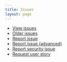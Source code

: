 ```yaml
---
title: Issues
layout: page
---
```


<ul class="list--slat"> 
  <li><a href="https://bugzilla.redhat.com/buglist.cgi?product=Zanata&amp;bug_status=__open__">View issues</a></li>
  <li><a href="http://code.google.com/p/flies/issues/list">Older issues</a></li>
  <li><a href="https://bugzilla.redhat.com/enter_bug.cgi?format=guided&amp;product=Zanata">Report issue</a></li>
  <li><a href="https://bugzilla.redhat.com/enter_bug.cgi?product=Zanata">Report issue (advanced)</a></li>
  <li><a href="https://bugzilla.redhat.com/enter_bug.cgi?alias=&amp;assigned_to=&amp;attachurl=&amp;bit-218=1&amp;blocked=&amp;bug_file_loc=http%3A%2F%2F&amp;bug_severity=unspecified&amp;bug_status=NEW&amp;cc=zanata-list%40redhat.com&amp;cf_build_id=&amp;cf_clone_of=&amp;cf_environment=&amp;cf_internal_whiteboard=&amp;cf_issuetracker=&amp;cf_story_points=---&amp;comment=Description%20of%20problem%3A%0D%0A%0D%0A%0D%0AVersion-Release%20number%20of%20selected%20component%20%28if%20applicable%29%3A%0D%0A%0D%0A%0D%0AHow%20reproducible%3A%0D%0A%0D%0A%0D%0ASteps%20to%20Reproduce%3A%0D%0A1.%0D%0A2.%0D%0A3.%0D%0A%20%20%0D%0AActual%20results%3A%0D%0A%0D%0A%0D%0AExpected%20results%3A%0D%0A%0D%0A%0D%0AAdditional%20info%3A&amp;component=Security&amp;contenttypeentry=&amp;contenttypemethod=autodetect&amp;contenttypeselection=text%2Fplain&amp;data=&amp;deadline=&amp;defined_cf_partner=&amp;dependson=&amp;description=&amp;estimated_time=&amp;external_bug_id=&amp;external_id=0&amp;flag_type-155=X&amp;flag_type-16=X&amp;form_name=enter_bug&amp;keywords=&amp;maketemplate=Remember%20values%20as%20bookmarkable%20template&amp;op_sys=Unspecified&amp;priority=unspecified&amp;product=Zanata&amp;qa_contact=&amp;rep_platform=Unspecified&amp;short_desc=Security%3A%20&amp;status_whiteboard=&amp;target_milestone=---&amp;target_release=---&amp;version=unspecified&amp;groups=private">Report security issue</a></li>
  <li><a href="https://bugzilla.redhat.com/enter_bug.cgi?alias=&amp;assigned_to=&amp;attachurl=&amp;blocked=&amp;bug_file_loc=http%3A%2F%2F&amp;bug_severity=unspecified&amp;bug_status=NEW&amp;cf_build_id=&amp;cf_clone_of=&amp;cf_environment=&amp;cf_internal_whiteboard=&amp;cf_issuetracker=&amp;cf_story_points=---&amp;comment=User%20story%3A%20As%20a%20___%20I%20would%20like%20to%20___%20so%20that%20___%0D%0A&amp;contenttypeentry=&amp;contenttypemethod=autodetect&amp;contenttypeselection=text%2Fplain&amp;data=&amp;deadline=&amp;defined_cf_partner=&amp;dependson=&amp;description=&amp;estimated_time=&amp;external_bug_id=&amp;external_id=0&amp;flag_type-155=X&amp;flag_type-16=X&amp;form_name=enter_bug&amp;keywords=UserStory%20&amp;maketemplate=Remember%20values%20as%20bookmarkable%20template&amp;op_sys=Unspecified&amp;priority=unspecified&amp;product=Zanata&amp;qa_contact=&amp;rep_platform=Unspecified&amp;short_desc=User%20story%3A%20As%20a%20___%20I%20would%20like%20to%20___%20so%20that%20___&amp;status_whiteboard=&amp;target_milestone=---&amp;target_release=---&amp;version=unspecified">Request user story</a></li>
</ul>
